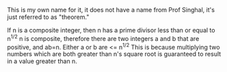 This is my own name for it, it does not have a name from Prof Singhal, it's just referred to as "theorem."

If n is a composite integer, then n has a prime divisor less than or equal to n<sup>1/2</sup> 
n is composite, therefore there are two integers a and b that are positive, and ab=n.
Either a or b are <= n<sup>1/2</sup>
This is because multiplying two numbers which are both greater than n's square root is guaranteed to result in a value greater than n.